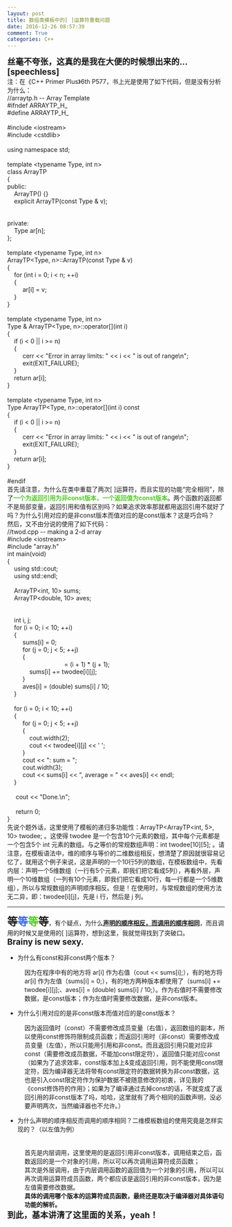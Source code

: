 ```yaml
---
layout: post
title: 数组类模板中的[ ]运算符重载问题
date: 2016-12-26 08:57:39
comment: True
categories: C++
---
```



<span></span>
<div><span style="font-size:19px"><strong>丝毫不夸张，这真的是我在大便的时候想出来的...[speechless]</strong></span></div>
<div>注：在《C&#43;&#43; Primer Plus》6th P577，书上光是使用了如下代码，但是没有分析为什么：</div>
<div style="">
<div>//arraytp.h -- Array Template</div>
<div>#ifndef ARRAYTP_H_</div>
<div>#define ARRAYTP_H_</div>
<div><br>
</div>
<div>#include &lt;iostream&gt;</div>
<div>#include &lt;cstdlib&gt;</div>
<div><br>
</div>
<div>using namespace std;</div>
<div><br>
</div>
<div>template &lt;typename Type, int n&gt;</div>
<div>class ArrayTP</div>
<div>{</div>
<div>public:</div>
<div>&nbsp;&nbsp;&nbsp;&nbsp;ArrayTP() {}</div>
<div>&nbsp;&nbsp;&nbsp;&nbsp;explicit ArrayTP(const Type &amp; v);</div>
<div>&nbsp;&nbsp;&nbsp;&nbsp;<span style=""><span style="color:#ff00">virtual Type &amp; operator[](int i);</span></span></div>
<div>&nbsp;&nbsp;&nbsp;&nbsp;<span style=""><span style="color:#ff00">virtual Type operator[](int i) const;</span></span></div>
<div>private:</div>
<div>&nbsp;&nbsp;&nbsp;&nbsp;Type ar[n];</div>
<div>};</div>
<div><br>
</div>
<div>template &lt;typename Type, int n&gt;</div>
<div>ArrayTP&lt;Type, n&gt;::ArrayTP(const Type &amp; v)</div>
<div>{</div>
<div>&nbsp;&nbsp;&nbsp;&nbsp;for (int i = 0; i &lt; n; &#43;&#43;i)</div>
<div>&nbsp;&nbsp;&nbsp;&nbsp;{</div>
<div>&nbsp;&nbsp;&nbsp;&nbsp;&nbsp;&nbsp;&nbsp;&nbsp;&nbsp;ar[i] = v;</div>
<div>&nbsp;&nbsp;&nbsp;&nbsp;}</div>
<div>}</div>
<div><br>
</div>
<div>template &lt;typename Type, int n&gt;</div>
<div>Type &amp; ArrayTP&lt;Type, n&gt;::operator[](int i)</div>
<div>{</div>
<div>&nbsp;&nbsp;&nbsp;&nbsp;if (i &lt; 0 || i &gt;= n)</div>
<div>&nbsp;&nbsp;&nbsp;&nbsp;{</div>
<div>&nbsp;&nbsp;&nbsp;&nbsp;&nbsp;&nbsp;&nbsp;&nbsp;&nbsp;cerr &lt;&lt; &quot;Error in array limits: &quot; &lt;&lt; i &lt;&lt; &quot; is out of range\n&quot;;</div>
<div>&nbsp;&nbsp;&nbsp;&nbsp;&nbsp;&nbsp;&nbsp;&nbsp;&nbsp;exit(EXIT_FAILURE);</div>
<div>&nbsp;&nbsp;&nbsp;&nbsp;}</div>
<div>&nbsp;&nbsp;&nbsp;&nbsp;return ar[i];</div>
<div>}</div>
<div><br>
</div>
<div>template &lt;typename Type, int n&gt;</div>
<div>Type ArrayTP&lt;Type, n&gt;::operator[](int i) const</div>
<div>{</div>
<div>&nbsp;&nbsp;&nbsp;&nbsp;if (i &lt; 0 || i &gt;= n)</div>
<div>&nbsp;&nbsp;&nbsp;&nbsp;{</div>
<div>&nbsp;&nbsp;&nbsp;&nbsp;&nbsp;&nbsp;&nbsp;&nbsp;&nbsp;cerr &lt;&lt; &quot;Error in array limits: &quot; &lt;&lt; i &lt;&lt; &quot; is out of range\n&quot;;</div>
<div>&nbsp;&nbsp;&nbsp;&nbsp;&nbsp;&nbsp;&nbsp;&nbsp;&nbsp;exit(EXIT_FAILURE);</div>
<div>&nbsp;&nbsp;&nbsp;&nbsp;}</div>
<div>&nbsp;&nbsp;&nbsp;&nbsp;return ar[i];</div>
<div>}</div>
<div><br>
</div>
<div>#endif</div>
</div>
<div>首先请注意，为什么在类中重载了两次[ ]运算符，而且实现的功能“完全相同”，除了<span style="color:#4dce1d"><strong>一个为返回引用为非const版本，一个返回&#20540;为const版本</strong></span>。两个函数的返回都不是局部变量，返回引用和&#20540;有区别吗？如果追求效率那就都用返回引用不就好了吗？为什么引用对应的是非const版本而&#20540;对应的是const版本？这是巧合吗？</div>
<div>然后，又不由分说的使用了如下代码：</div>
<div style="">
<div>//twod.cpp -- making a 2-d array</div>
<div>#include &lt;iostream&gt;</div>
<div>#include &quot;array.h&quot;</div>
<div>int main(void)</div>
<div>{</div>
<div>&nbsp; &nbsp; using std::cout;</div>
<div>&nbsp; &nbsp; using std::endl;</div>
<div><br>
</div>
<div>&nbsp; &nbsp; ArrayTP&lt;int, 10&gt; sums;</div>
<div>&nbsp;&nbsp;&nbsp;&nbsp;ArrayTP&lt;double, 10&gt; aves;</div>
<div>&nbsp;&nbsp;&nbsp;&nbsp;<span style=""><span style="color:#ff00">ArrayTP&lt;ArrayTP&lt;int, 5&gt;, 10&gt; twodee;</span></span></div>
<div><br>
</div>
<div>&nbsp;&nbsp;&nbsp;&nbsp;int i, j;</div>
<div>&nbsp;&nbsp;&nbsp;&nbsp;for (i = 0; i &lt; 10; &#43;&#43;i)</div>
<div>&nbsp;&nbsp;&nbsp;&nbsp;{</div>
<div>&nbsp;&nbsp;&nbsp;&nbsp;&nbsp;&nbsp;&nbsp;&nbsp;&nbsp;sums[i] = 0;</div>
<div>&nbsp;&nbsp;&nbsp;&nbsp;&nbsp;&nbsp;&nbsp;&nbsp;&nbsp;for (j = 0; j &lt; 5; &#43;&#43;j)</div>
<div>&nbsp;&nbsp;&nbsp;&nbsp;&nbsp;&nbsp;&nbsp;&nbsp;&nbsp;{</div>
<div>&nbsp;&nbsp;&nbsp;&nbsp;&nbsp;&nbsp;&nbsp;&nbsp;&nbsp;&nbsp;&nbsp;&nbsp;&nbsp;<span style="color:#ff00"><span style="">twodee[i][j]</span></span> = (i &#43; 1) * (j &#43; 1);</div>
<div>&nbsp;&nbsp;&nbsp;&nbsp;&nbsp;&nbsp;&nbsp;&nbsp;&nbsp;&nbsp;&nbsp;&nbsp;&nbsp;sums[i] &#43;= twodee[i][j];</div>
<div>&nbsp;&nbsp;&nbsp;&nbsp;&nbsp;&nbsp;&nbsp;&nbsp;&nbsp;}</div>
<div>&nbsp;&nbsp;&nbsp;&nbsp;&nbsp;&nbsp;&nbsp;&nbsp;&nbsp;aves[i] = (double) sums[i] / 10;</div>
<div>&nbsp;&nbsp;&nbsp;&nbsp;}</div>
<div><br>
</div>
<div>&nbsp;&nbsp;&nbsp;&nbsp;for (i = 0; i &lt; 10; &#43;&#43;i)</div>
<div>&nbsp;&nbsp;&nbsp;&nbsp;{</div>
<div>&nbsp;&nbsp;&nbsp;&nbsp;&nbsp;&nbsp;&nbsp;&nbsp;&nbsp;for (j = 0; j &lt; 5; &#43;&#43;j)</div>
<div>&nbsp;&nbsp;&nbsp;&nbsp;&nbsp;&nbsp;&nbsp;&nbsp;&nbsp;{</div>
<div>&nbsp;&nbsp;&nbsp;&nbsp;&nbsp;&nbsp;&nbsp;&nbsp;&nbsp;&nbsp;&nbsp;&nbsp;&nbsp;cout.width(2);</div>
<div>&nbsp;&nbsp;&nbsp;&nbsp;&nbsp;&nbsp;&nbsp;&nbsp;&nbsp;&nbsp;&nbsp;&nbsp;&nbsp;cout &lt;&lt; twodee[i][j] &lt;&lt; ' ';</div>
<div>&nbsp;&nbsp;&nbsp;&nbsp;&nbsp;&nbsp;&nbsp;&nbsp;&nbsp;}</div>
<div>&nbsp;&nbsp;&nbsp;&nbsp;&nbsp;&nbsp;&nbsp;&nbsp;&nbsp;cout &lt;&lt; &quot;: sum = &quot;;</div>
<div>&nbsp;&nbsp;&nbsp;&nbsp;&nbsp;&nbsp;&nbsp;&nbsp;&nbsp;cout.width(3);</div>
<div>&nbsp;&nbsp;&nbsp;&nbsp;&nbsp;&nbsp;&nbsp;&nbsp;&nbsp;cout &lt;&lt; sums[i] &lt;&lt; &quot;, average = &quot; &lt;&lt; aves[i] &lt;&lt; endl;</div>
<div>&nbsp;&nbsp;&nbsp;&nbsp;}</div>
<div><br>
</div>
<div>&nbsp; &nbsp; &nbsp;cout &lt;&lt; &quot;Done.\n&quot;;</div>
<div><br>
</div>
<div>&nbsp; &nbsp; &nbsp;return 0;</div>
<div>}</div>
</div>
<div>先说个题外话，这里使用了模板的递归多功能性：ArrayTP&lt;ArrayTP&lt;int, 5&gt;, 10&gt; twodee; 。这使得 twodee 是一个包含10个元素的数组，其中每个元素都是一个包含5个 int 元素的数组。与之等价的常规数组声明：int twodee[10][5]; 。请注意，在模板语法中，维的顺序与等价的二维数组相反，想清楚了原因就很容易记忆了，就用这个例子来说，这是声明的一个10行5列的数组，在模板数组中，先看内层：声明一个5维数组（一行有5个元素，即我们把它看成5列），再看外层，声明一个10维数组（一列有10个元素，即我们把它看成10行，每一行都是一个5维数组），所以与常规数组的声明顺序相反。但是！在使用时，与常规数组的使用方法无二异，即：twodee[i][j]，先是
 i 行，然后是 j 列。</div>
<div>
<hr>
</div>
<div><span style="font-size:24px"><strong><span style="color:#4f09a">等</span><span style="color:#3665ee">等</span><span style="color:#4dce1d">等</span><span style="color:#f7ff0">等</span></strong></span>，有个疑点，为什么<strong><u>声明的顺序相反，而调用的顺序相同</u></strong>，而且调用的时候又是使用的[
 ]运算符，想到这里，我就觉得找到了突破口。</div>
<div><span style="font-size:19px"><strong>Brainy is new sexy.</strong></span></div>
<ul>
<li>为什么有const和非const两个版本？</li></ul>
<div style="margin-left:40px">因为在程序中有的地方将 ar[i] 作为右&#20540;（cout &lt;&lt; sums[i];），有的地方将 ar[i] 作为左&#20540;（sums[i] = 0;），有的地方两种版本都使用了（sums[i] &#43;= twodee[i][j];、aves[i] = (double) sums[i] / 10;）。作为右&#20540;时不需要修改数据，是const版本；作为左&#20540;时需要修改数据，是非const版本。</div>
<ul>
<li>为什么引用对应的是非const版本而&#20540;对应的是const版本？</li></ul>
<div style="margin-left:40px">因为返回&#20540;时（const）不需要修改成员变量（右&#20540;），返回数组的副本，所以使用const修饰符限制成员函数；而返回引用时（非const）需要修改成员变量（左&#20540;），所以只能用引用和非const。而且返回引用只能对应非const（需要修改成员数据，不能加const限定符），返回&#20540;只能对应const（如果为了追求效率，const版本加上&amp;变成返回引用，则不能使用const限定符，因为编译器无法将带有const限定符的数据转换为非const数据，这也是引入const限定符作为保护数据不被随意修改的初衷，详见我的《const修饰符的作用》；如果为了编译通过去掉const的话，不就变成了返回引用的非const版本了吗，哈哈，这里就有了两个相同的函数声明，没必要声明两次，当然编译器也不允许。）</div>
<ul>
<li>为什么声明的顺序相反而调用的顺序相同？二维模板数组的使用究竟是怎样实现的？（以左&#20540;为例）</li></ul>
<div style="margin-left:40px"><span style="font-size:16px"><span style="color:#ff00"><strong>twodee[i][j] &nbsp; &lt;==&gt; &nbsp; (twodee.operator[ ](i)).operator[ ](j)</strong></span></span></div>
<div style="margin-left:40px">首先是内层调用，这里使用的是返回引用非const版本，调用结束之后，函数返回的是一个对象的引用，所以可以再次调用运算符成员函数；</div>
<div style="margin-left:40px">其次是外层调用，由于内层调用函数的返回&#20540;为一个对象的引用，所以可以再次调用运算符成员函数，两个都应该是返回引用的非const版本，因为是左&#20540;需要修改数据。</div>
<div style="margin-left:40px"><span style=""><strong>具体的调用哪个版本的运算符成员函数，最终还是取决于编译器对具体语句功能的解析。</strong></span></div>
<div><span style="font-size:19px"><strong>到此，基本讲清了这里面的关系，yeah！</strong></span></div>
